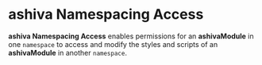 # ashiva Namespacing Access
**ashiva Namespacing Access** enables permissions for an **ashivaModule** in one `namespace` to access and modify the styles and scripts of an **ashivaModule** in another `namespace`.
